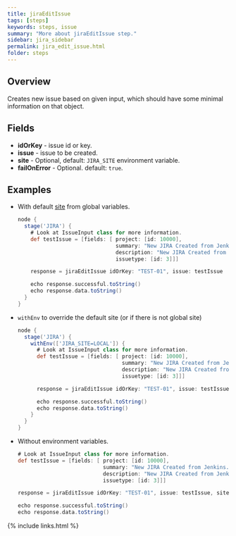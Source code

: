 ```yaml
---
title: jiraEditIssue
tags: [steps]
keywords: steps, issue
summary: "More about jiraEditIssue step."
sidebar: jira_sidebar
permalink: jira_edit_issue.html
folder: steps
---
```


## Overview

Creates new issue based on given input, which should have some minimal information on that object.

## Fields

* **idOrKey** - issue id or key.
* **issue** - issue to be created.
* **site** - Optional, default: `JIRA_SITE` environment variable.
* **failOnError** - Optional. default: `true`.

## Examples

* With default [site](config#environment-variables) from global variables.

  ```groovy
  node {
    stage('JIRA') {
      # Look at IssueInput class for more information.
      def testIssue = [fields: [ project: [id: 10000],
                                 summary: "New JIRA Created from Jenkins.",
                                 description: "New JIRA Created from Jenkins.",
                                 issuetype: [id: 3]]]

      response = jiraEditIssue idOrKey: "TEST-01", issue: testIssue

      echo response.successful.toString()
      echo response.data.toString()
    }
  }
  ```
* `withEnv` to override the default site (or if there is not global site)

  ```groovy
  node {
    stage('JIRA') {
      withEnv(['JIRA_SITE=LOCAL']) {
        # Look at IssueInput class for more information.
        def testIssue = [fields: [ project: [id: 10000],
                                   summary: "New JIRA Created from Jenkins.",
                                   description: "New JIRA Created from Jenkins.",
                                   issuetype: [id: 3]]]

        response = jiraEditIssue idOrKey: "TEST-01", issue: testIssue

        echo response.successful.toString()
        echo response.data.toString()
      }
    }
  }
  ```
* Without environment variables.

  ```groovy
  # Look at IssueInput class for more information.
  def testIssue = [fields: [ project: [id: 10000],
                             summary: "New JIRA Created from Jenkins.",
                             description: "New JIRA Created from Jenkins.",
                             issuetype: [id: 3]]]

  response = jiraEditIssue idOrKey: "TEST-01", issue: testIssue, site: "LOCAL"

  echo response.successful.toString()
  echo response.data.toString()
  ```

{% include links.html %}
